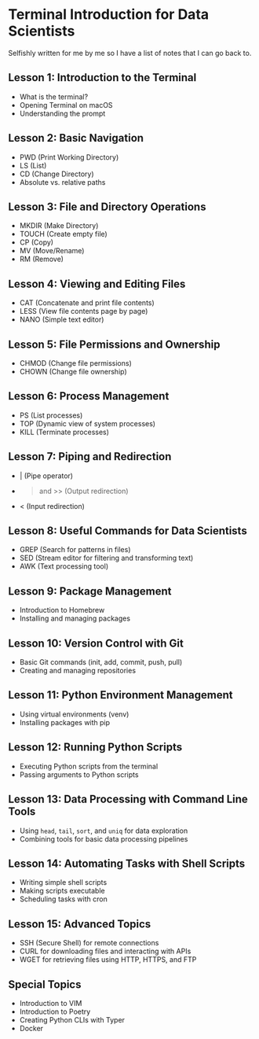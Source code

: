# Terminal Introduction for Data Scientists

Selfishly written for me by me so I have a list of notes that I can go back to.

## Lesson 1: Introduction to the Terminal
- What is the terminal?
- Opening Terminal on macOS
- Understanding the prompt

## Lesson 2: Basic Navigation
- PWD (Print Working Directory)
- LS (List)
- CD (Change Directory)
- Absolute vs. relative paths

## Lesson 3: File and Directory Operations
- MKDIR (Make Directory)
- TOUCH (Create empty file)
- CP (Copy)
- MV (Move/Rename)
- RM (Remove)

## Lesson 4: Viewing and Editing Files
- CAT (Concatenate and print file contents)
- LESS (View file contents page by page)
- NANO (Simple text editor)

## Lesson 5: File Permissions and Ownership
- CHMOD (Change file permissions)
- CHOWN (Change file ownership)

## Lesson 6: Process Management
- PS (List processes)
- TOP (Dynamic view of system processes)
- KILL (Terminate processes)

## Lesson 7: Piping and Redirection
- | (Pipe operator)
- > and >> (Output redirection)
- < (Input redirection)

## Lesson 8: Useful Commands for Data Scientists
- GREP (Search for patterns in files)
- SED (Stream editor for filtering and transforming text)
- AWK (Text processing tool)

## Lesson 9: Package Management
- Introduction to Homebrew
- Installing and managing packages

## Lesson 10: Version Control with Git
- Basic Git commands (init, add, commit, push, pull)
- Creating and managing repositories

## Lesson 11: Python Environment Management
- Using virtual environments (venv)
- Installing packages with pip

## Lesson 12: Running Python Scripts
- Executing Python scripts from the terminal
- Passing arguments to Python scripts

## Lesson 13: Data Processing with Command Line Tools
- Using `head`, `tail`, `sort`, and `uniq` for data exploration
- Combining tools for basic data processing pipelines

## Lesson 14: Automating Tasks with Shell Scripts
- Writing simple shell scripts
- Making scripts executable
- Scheduling tasks with cron

## Lesson 15: Advanced Topics
- SSH (Secure Shell) for remote connections
- CURL for downloading files and interacting with APIs
- WGET for retrieving files using HTTP, HTTPS, and FTP

## Special Topics
- Introduction to VIM
- Introduction to Poetry
- Creating Python CLIs with Typer
- Docker
